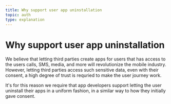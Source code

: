 ```yaml
---
title: Why support user app uninstallation
topic: auth
type: explanation
---
```


# Why support user app uninstallation

We believe that letting third parties create apps for users that has access to the users calls, SMS, media, and more will revolutionize the mobile industry. However, letting third parties access such sensitive data, even with their consent, a high degree of trust is requried to make the user journey work.

It's for this reason we require that app developers support letting the user uninstall their apps in a uniform fashion, in a similar way to how they initially gave consent.
